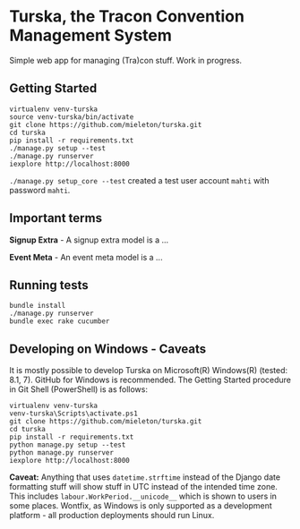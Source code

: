 # Turska, the Tracon Convention Management System

Simple web app for managing (Tra)con stuff. Work in progress.

## Getting Started

    virtualenv venv-turska
    source venv-turska/bin/activate
    git clone https://github.com/mieleton/turska.git
    cd turska
    pip install -r requirements.txt
    ./manage.py setup --test
    ./manage.py runserver
    iexplore http://localhost:8000

`./manage.py setup_core --test` created a test user account `mahti` with password `mahti`.

## Important terms

**Signup Extra** - A signup extra model is a ...

**Event Meta** - An event meta model is a ...

## Running tests

    bundle install
    ./manage.py runserver
    bundle exec rake cucumber

## Developing on Windows - Caveats

It is mostly possible to develop Turska on Microsoft(R) Windows(R) (tested: 8.1, 7). GitHub for Windows is recommended. The Getting Started procedure in Git Shell (PowerShell) is as follows:

    virtualenv venv-turska
    venv-turska\Scripts\activate.ps1
    git clone https://github.com/mieleton/turska.git
    cd turska
    pip install -r requirements.txt
    python manage.py setup --test
    python manage.py runserver
    iexplore http://localhost:8000

**Caveat:** Anything that uses `datetime.strftime` instead of the Django date formatting stuff will show stuff in UTC instead of the intended time zone. This includes `labour.WorkPeriod.__unicode__` which is shown to users in some places. Wontfix, as Windows is only supported as a development platform - all production deployments should run Linux.